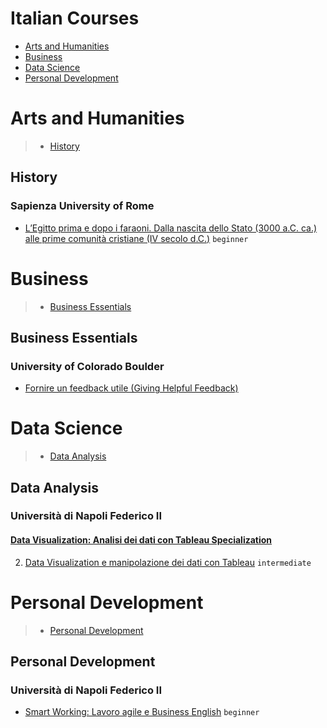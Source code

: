 # Italian Courses
 - [Arts and Humanities](#arts-and-humanities)
 - [Business](#business)
 - [Data Science](#data-science)
 - [Personal Development](#personal-development)
# Arts and Humanities
> - [History](#history)
## History
### Sapienza University of Rome
 - [L’Egitto prima e dopo i faraoni. Dalla nascita dello Stato (3000 a.C. ca.) alle prime comunità cristiane (IV secolo d.C.)](https://www.coursera.org/learn/egitto) `beginner`
# Business
> - [Business Essentials](#business-essentials)
## Business Essentials
### University of Colorado Boulder
 - [Fornire un feedback utile (Giving Helpful Feedback)](https://www.coursera.org/learn/feedback-it)
# Data Science
> - [Data Analysis](#data-analysis)
## Data Analysis
### Università di Napoli Federico II
#### [Data Visualization: Analisi dei dati con Tableau Specialization](https://www.coursera.org/specializations/data-visualization-con-tableau)
2. [Data Visualization e manipolazione dei dati con Tableau](https://www.coursera.org/learn/data-visualization-manipolazione-tableau) `intermediate`
# Personal Development
> - [Personal Development](#personal-development)
## Personal Development
### Università di Napoli Federico II
 - [Smart Working: Lavoro agile e Business English](https://www.coursera.org/learn/smart-working-lavoro-agile-business-english) `beginner`
